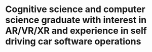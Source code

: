 # Cognitive science and computer science graduate with interest in AR/VR/XR and experience in self driving car software operations